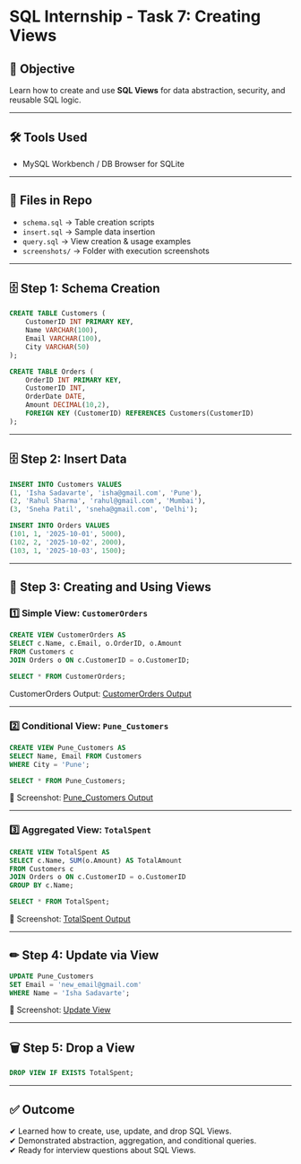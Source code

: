 # SQL Internship - Task 7: Creating Views  

## 📌 Objective  
Learn how to create and use **SQL Views** for data abstraction, security, and reusable SQL logic.  

---

## 🛠 Tools Used  
- MySQL Workbench / DB Browser for SQLite  

---

## 📂 Files in Repo  
- `schema.sql` → Table creation scripts  
- `insert.sql` → Sample data insertion  
- `query.sql` → View creation & usage examples  
- `screenshots/` → Folder with execution screenshots  

---

## 🗄 Step 1: Schema Creation  

```sql
CREATE TABLE Customers (
    CustomerID INT PRIMARY KEY,
    Name VARCHAR(100),
    Email VARCHAR(100),
    City VARCHAR(50)
);

CREATE TABLE Orders (
    OrderID INT PRIMARY KEY,
    CustomerID INT,
    OrderDate DATE,
    Amount DECIMAL(10,2),
    FOREIGN KEY (CustomerID) REFERENCES Customers(CustomerID)
);
```

---

## 🗄 Step 2: Insert Data  

```sql
INSERT INTO Customers VALUES
(1, 'Isha Sadavarte', 'isha@gmail.com', 'Pune'),
(2, 'Rahul Sharma', 'rahul@gmail.com', 'Mumbai'),
(3, 'Sneha Patil', 'sneha@gmail.com', 'Delhi');

INSERT INTO Orders VALUES
(101, 1, '2025-10-01', 5000),
(102, 2, '2025-10-02', 2000),
(103, 1, '2025-10-03', 1500);
```


---

## 👀 Step 3: Creating and Using Views  

### 1️⃣ Simple View: `CustomerOrders`

```sql
CREATE VIEW CustomerOrders AS
SELECT c.Name, c.Email, o.OrderID, o.Amount
FROM Customers c
JOIN Orders o ON c.CustomerID = o.CustomerID;
```

```sql
SELECT * FROM CustomerOrders;
```
CustomerOrders Output: [CustomerOrders Output](./Screenshots/Query_1.PNG)

---

### 2️⃣ Conditional View: `Pune_Customers`

```sql
CREATE VIEW Pune_Customers AS
SELECT Name, Email FROM Customers
WHERE City = 'Pune';
```

```sql
SELECT * FROM Pune_Customers;
```
📸 Screenshot: [Pune_Customers Output](./Screenshots/Query_2.PNG)

---

### 3️⃣ Aggregated View: `TotalSpent`

```sql
CREATE VIEW TotalSpent AS
SELECT c.Name, SUM(o.Amount) AS TotalAmount
FROM Customers c
JOIN Orders o ON c.CustomerID = o.CustomerID
GROUP BY c.Name;
```

```sql
SELECT * FROM TotalSpent;
```
📸 Screenshot: [TotalSpent Output](./Screenshots/Query_3.PNG)

---

## ✏ Step 4: Update via View  

```sql
UPDATE Pune_Customers
SET Email = 'new_email@gmail.com'
WHERE Name = 'Isha Sadavarte';
```
📸 Screenshot: [Update View](./Screenshots/Query_4.PNG)

---

## 🗑 Step 5: Drop a View  

```sql
DROP VIEW IF EXISTS TotalSpent;
```




---

## ✅ Outcome  
✔ Learned how to create, use, update, and drop SQL Views.  
✔ Demonstrated abstraction, aggregation, and conditional queries.  
✔ Ready for interview questions about SQL Views.  
